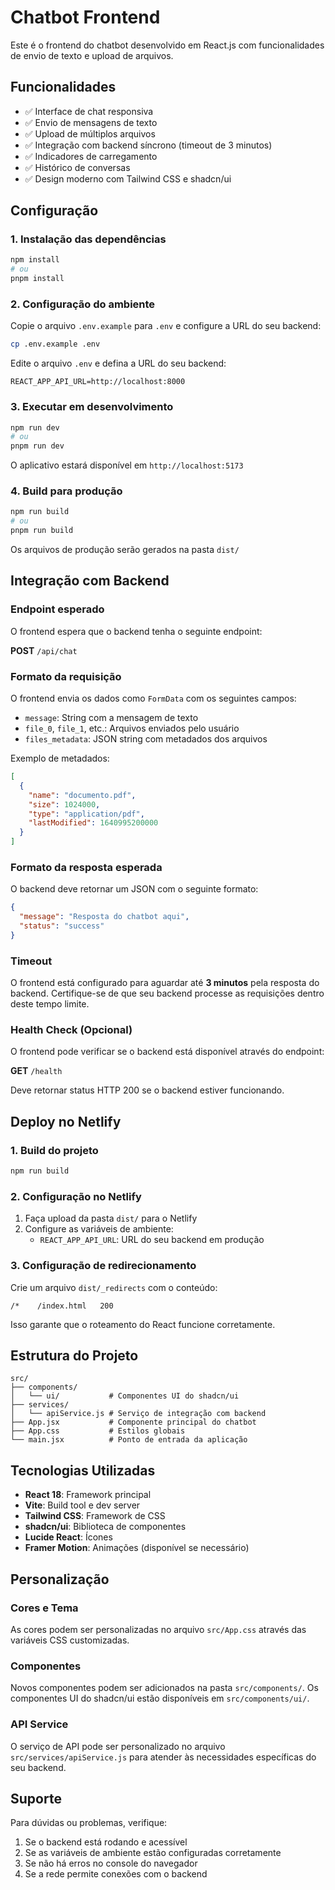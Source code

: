 # Chatbot Frontend

Este é o frontend do chatbot desenvolvido em React.js com funcionalidades de envio de texto e upload de arquivos.

## Funcionalidades

- ✅ Interface de chat responsiva
- ✅ Envio de mensagens de texto
- ✅ Upload de múltiplos arquivos
- ✅ Integração com backend síncrono (timeout de 3 minutos)
- ✅ Indicadores de carregamento
- ✅ Histórico de conversas
- ✅ Design moderno com Tailwind CSS e shadcn/ui

## Configuração

### 1. Instalação das dependências

```bash
npm install
# ou
pnpm install
```

### 2. Configuração do ambiente

Copie o arquivo `.env.example` para `.env` e configure a URL do seu backend:

```bash
cp .env.example .env
```

Edite o arquivo `.env` e defina a URL do seu backend:

```
REACT_APP_API_URL=http://localhost:8000
```

### 3. Executar em desenvolvimento

```bash
npm run dev
# ou
pnpm run dev
```

O aplicativo estará disponível em `http://localhost:5173`

### 4. Build para produção

```bash
npm run build
# ou
pnpm run build
```

Os arquivos de produção serão gerados na pasta `dist/`

## Integração com Backend

### Endpoint esperado

O frontend espera que o backend tenha o seguinte endpoint:

**POST** `/api/chat`

### Formato da requisição

O frontend envia os dados como `FormData` com os seguintes campos:

- `message`: String com a mensagem de texto
- `file_0`, `file_1`, etc.: Arquivos enviados pelo usuário
- `files_metadata`: JSON string com metadados dos arquivos

Exemplo de metadados:
```json
[
  {
    "name": "documento.pdf",
    "size": 1024000,
    "type": "application/pdf",
    "lastModified": 1640995200000
  }
]
```

### Formato da resposta esperada

O backend deve retornar um JSON com o seguinte formato:

```json
{
  "message": "Resposta do chatbot aqui",
  "status": "success"
}
```

### Timeout

O frontend está configurado para aguardar até **3 minutos** pela resposta do backend. Certifique-se de que seu backend processe as requisições dentro deste tempo limite.

### Health Check (Opcional)

O frontend pode verificar se o backend está disponível através do endpoint:

**GET** `/health`

Deve retornar status HTTP 200 se o backend estiver funcionando.

## Deploy no Netlify

### 1. Build do projeto

```bash
npm run build
```

### 2. Configuração no Netlify

1. Faça upload da pasta `dist/` para o Netlify
2. Configure as variáveis de ambiente:
   - `REACT_APP_API_URL`: URL do seu backend em produção

### 3. Configuração de redirecionamento

Crie um arquivo `dist/_redirects` com o conteúdo:

```
/*    /index.html   200
```

Isso garante que o roteamento do React funcione corretamente.

## Estrutura do Projeto

```
src/
├── components/
│   └── ui/           # Componentes UI do shadcn/ui
├── services/
│   └── apiService.js # Serviço de integração com backend
├── App.jsx           # Componente principal do chatbot
├── App.css           # Estilos globais
└── main.jsx          # Ponto de entrada da aplicação
```

## Tecnologias Utilizadas

- **React 18**: Framework principal
- **Vite**: Build tool e dev server
- **Tailwind CSS**: Framework de CSS
- **shadcn/ui**: Biblioteca de componentes
- **Lucide React**: Ícones
- **Framer Motion**: Animações (disponível se necessário)

## Personalização

### Cores e Tema

As cores podem ser personalizadas no arquivo `src/App.css` através das variáveis CSS customizadas.

### Componentes

Novos componentes podem ser adicionados na pasta `src/components/`. Os componentes UI do shadcn/ui estão disponíveis em `src/components/ui/`.

### API Service

O serviço de API pode ser personalizado no arquivo `src/services/apiService.js` para atender às necessidades específicas do seu backend.

## Suporte

Para dúvidas ou problemas, verifique:

1. Se o backend está rodando e acessível
2. Se as variáveis de ambiente estão configuradas corretamente
3. Se não há erros no console do navegador
4. Se a rede permite conexões com o backend

